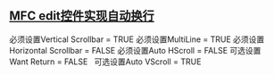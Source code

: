 ## [MFC edit控件实现自动换行](https://blog.csdn.net/a200638012/article/details/51862604)
必须设置Vertical Scrollbar = TRUE
必须设置MultiLine = TRUE
必须设置Horizontal Scrollbar = FALSE
必须设置Auto HScroll = FALSE
可选设置Want Return = FALSE  
可选设置Auto VScroll = TRUE
